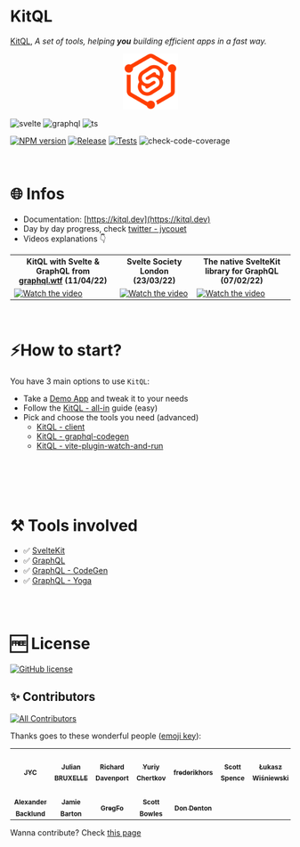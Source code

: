 # KitQL

[KitQL](https://github.com/jycouet/kitql#kitql), _A set of tools, helping **you** building efficient apps in a fast way._

<p align="center">
  <img src="./logo.svg" width="100" />
</p>

![svelte](https://img.shields.io/badge/powered%20by-SvelteKit-FF3C02.svg?style=flat&logo=svelte)
![graphql](https://img.shields.io/badge/powered%20by-GraphQL-E10098.svg?style=flat&logo=graphql&logoColor=E10098)
![ts](https://img.shields.io/badge/language-typescript-blue.svg?style=flat&logo=typescript)

[![NPM version](https://img.shields.io/npm/v/@kitql/all-in?color=grean&label=@kitql/all-in)](https://www.npmjs.com/package/@kitql/all-in)
[![Release](https://github.com/jycouet/kitql/actions/workflows/release.yml/badge.svg)](https://github.com/jycouet/kitql/actions/workflows/release.yml)
[![Tests](https://github.com/jycouet/kitql/actions/workflows/ci.yml/badge.svg)](https://github.com/jycouet/kitql/actions/workflows/ci.yml)
![check-code-coverage](https://img.shields.io/badge/code--coverage-80.79%25-green)

<br />

# 🌐 Infos

- Documentation: [https://kitql.dev](https://kitql.dev)
- Day by day progress, check [twitter - jycouet](https://twitter.com/jycouet/status/1486052645567672324)
- Videos explanations 👇

<table>
  <tr>
    <th>
      KitQL with Svelte & GraphQL from <a href="graphql.wtf">graphql.wtf</a> (11/04/22)
    </th>
    <th>
      Svelte Society London (23/03/22)
    </th>
    <th>
      The native SvelteKit library for GraphQL (07/02/22)
    </th>
  </tr>
  <tr>
  <td>
    <a href="https://graphql.wtf/episodes/37-svelte-graphql-and-kitql" target="_blank">
      <img src="https://img.youtube.com/vi/abOqT92SBIU/0.jpg" alt="Watch the video" width="100%" />
    </a>
  </td>
  <td>
    <a href="https://www.youtube.com/watch?v=GclV96FtOZA&t=139s" target="_blank">
      <img src="https://img.youtube.com/vi/GclV96FtOZA/0.jpg" alt="Watch the video" width="100%" />
    </a>
  </td>
  <td>
    <a href="https://www.youtube.com/watch?v=6pH4fnFN70w" target="_blank">
      <img src="https://img.youtube.com/vi/6pH4fnFN70w/0.jpg" alt="Watch the video" width="100%" />
    </a>
  </td>
  </tr>
</table>

<br />

# ⚡How to start?

You have 3 main options to use `KitQL`:

- Take a [Demo App](https://kitql.dev/docs/demos/01_demo-01) and tweak it to your needs
- Follow the [KitQL - all-in](https://kitql.dev/docs/demos/01_demo-01) guide (easy)
- Pick and choose the tools you need (advanced)
  - [KitQL - client](https://github.com/jycouet/kitql/tree/main/packages/client)
  - [KitQL - graphql-codegen](https://github.com/jycouet/kitql/tree/main/packages/graphql-codegen)
  - [KitQL - vite-plugin-watch-and-run](https://github.com/jycouet/kitql/tree/main/packages/vite-plugin-watch-and-run)

<br />

<br /><br />

# ⚒️ Tools involved

- ✅ [SvelteKit](https://kit.svelte.dev/)
- ✅ [GraphQL](https://graphql.org/)
- ✅ [GraphQL - CodeGen](https://www.graphql-code-generator.com/)
- ✅ [GraphQL - Yoga](https://www.graphql-yoga.com/)

<br /><br />

# 🆓 License

[![GitHub license](https://img.shields.io/badge/license-MIT-gree.svg)](./LICENSE)

## ✨ Contributors

<!-- ALL-CONTRIBUTORS-BADGE:START - Do not remove or modify this section -->
[![All Contributors](https://img.shields.io/badge/all_contributors-12-orange.svg)](#contributors)
<!-- ALL-CONTRIBUTORS-BADGE:END -->

Thanks goes to these wonderful people ([emoji key](https://allcontributors.org/docs/en/emoji-key)):

<!-- ALL-CONTRIBUTORS-LIST:START - Do not remove or modify this section -->
<!-- prettier-ignore-start -->
<!-- markdownlint-disable -->
<table>
  <tr>
    <td align="center"><a href="http://www.dynamicprocess.io"><img src="https://avatars.githubusercontent.com/u/5312607?v=4" width="100px;" alt=""/><br /><sub><b>JYC</b></sub></a></td>
    <td align="center"><a href="http://linkedin.com/in/julian-bruxelle"><img src="https://avatars.githubusercontent.com/u/36154424?v=4" width="100px;" alt=""/><br /><sub><b>Julian BRUXELLE</b></sub></a></td>
    <td align="center"><a href="https://github.com/richarddavenport"><img src="https://avatars.githubusercontent.com/u/3596012?v=4" width="100px;" alt=""/><br /><sub><b>Richard Davenport</b></sub></a></td>
    <td align="center"><a href="https://github.com/cya"><img src="https://avatars.githubusercontent.com/u/795915?v=4" width="100px;" alt=""/><br /><sub><b>Yuriy Chertkov</b></sub></a></td>
    <td align="center"><a href="https://github.com/frederikhors"><img src="https://avatars.githubusercontent.com/u/41120635?v=4" width="100px;" alt=""/><br /><sub><b>frederikhors</b></sub></a></td>
    <td align="center"><a href="https://scottspence.com"><img src="https://avatars.githubusercontent.com/u/234708?v=4" width="100px;" alt=""/><br /><sub><b>Scott Spence</b></sub></a></td>
    <td align="center"><a href="http://szery.net.pl"><img src="https://avatars.githubusercontent.com/u/4786095?v=4" width="100px;" alt=""/><br /><sub><b>Łukasz Wiśniewski</b></sub></a></td>
  </tr>
  <tr>
    <td align="center"><a href="https://github.com/AlexanderBacklund"><img src="https://avatars.githubusercontent.com/u/22005025?v=4" width="100px;" alt=""/><br /><sub><b>Alexander Backlund</b></sub></a></td>
    <td align="center"><a href="https://graphql.wtf"><img src="https://avatars.githubusercontent.com/u/950181?v=4" width="100px;" alt=""/><br /><sub><b>Jamie Barton</b></sub></a></td>
    <td align="center"><a href="https://github.com/gregoryforel"><img src="https://avatars.githubusercontent.com/u/4669234?v=4" width="100px;" alt=""/><br /><sub><b>GregFo</b></sub></a></td>
    <td align="center"><a href="https://github.com/scottBowles"><img src="https://avatars.githubusercontent.com/u/59491167?v=4" width="100px;" alt=""/><br /><sub><b>Scott Bowles</b></sub></a></td>
    <td align="center"><a href="http://happycollision.com"><img src="https://avatars.githubusercontent.com/u/3663628?v=4" width="100px;" alt=""/><br /><sub><b>Don Denton</b></sub></a></td>
  </tr>
</table>

<!-- markdownlint-restore -->
<!-- prettier-ignore-end -->

<!-- ALL-CONTRIBUTORS-LIST:END -->

Wanna contribute? Check [this page](./CONTRIBUTING.md)

